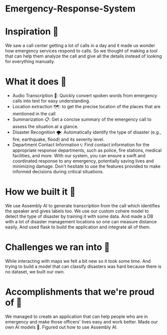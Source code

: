 # Emergency-Response-System
# Inspiration 🌟
We saw a call center getting a lot of calls in a day and it made us wonder how emergency services respond to calls. So we thought of making a tool that can help them analyze the call and give all the details instead of looking for everything manually.

# What it does 🚨
- Audio Transcription 🎤: Quickly convert spoken words from emergency calls into text for easy understanding.
- Location extraction 🗺️: to get the precise location of the places that are mentioned in the call
- Summarization 📋: Get a concise summary of the emergency call to assess the situation at a glance.
- Disaster Recognition 🌪️: Automatically identify the type of disaster (e.g., fire, earthquake, flood) and its severity level.
- Department Contact Information 📞: Find contact information for the appropriate response departments, such as police, fire stations, medical facilities, and more.
With our system, you can ensure a swift and coordinated response to any emergency, potentially saving lives and minimizing damage. Don't hesitate to use the features provided to make informed decisions during critical situations.

# How we built it 🔧
We use Assembly AI to generate transcription from the call which identifies the speaker and gives labels too. We use our custom cohere model to detect the type of disaster by training it with some data. And made a DB with a lot of disaster management locations so one can measure distance easily. And used flask to build the application and integrate all of them.

# Challenges we ran into 🤔
While interacting with maps we felt a bit new so it took some time.
And trying to build a model that can classify disasters was hard because there is no dataset, we built our own.

# Accomplishments that we're proud of 🎉
We managed to create an application that can help people who are in emergency and make those officers' lives easy and work better. Made our own AI models 🤖. Figured out how to use Assembly AI.
